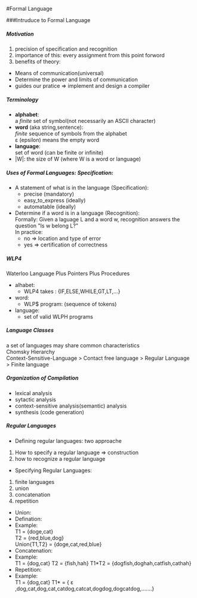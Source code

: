 #Formal Language

###Intruduce to Formal Language
##### Motivation
1. precision of specification and recognition
2. importance of this: every assignment from this point forword
3. benefits of theory:
  * Means of communication(universal)
  * Determine the power and limits of communication
  * guides our pratice => implement and design a compiler

##### Terminology
* **alphabet**:  
a *finite* set of symbol(not necessarily an ASCII character)
* **word** (aka string,sentence):  
*finite* sequence of symbols from the alphabet  
ε (epsilon) means the empty word
* **language**:  
set of word (can be finite or infinite)
* |W|: the size of W (where W is a word or language)

##### Uses of Formal Languages: Specification:
* A statement of what is in the language (Specification):
  * precise (mandatory)
  * easy_to_express (ideally)
  * automatable (ideally)
* Determine if a word is in a language (Recognition):  
Formally: Given a laguage L and a word w, recognition answers the question "Is w belong L?"  
In practice:  
    * no => location and type of error
    * yes => certification of correctness

##### WLP4  
Waterloo Language Plus Pointers Plus Procedures
* alhabet:
  * WLP4 takes : {IF,ELSE,WHILE,GT,LT,...}
* word:
  * WLP$ program: (sequence of tokens)
* language:
  * set of valid WLPH programs
##### Language Classes  
a set of languages may share common characteristics  
Chomsky Hierarchy  
Context-Sensitive-Language > Contact free language > Regular Language > Finite language

##### Organization of Compilation
* lexical analysis
* sytactic analysis
* context-sensitive analysis(semantic) analysis
* synthesis (code generation)

##### Regular Languages
* Defining regular languages: two approache
 1. How to specify a regular language  => construction
 2. how to recognize a regular language
* Specifying Regular Languages:
 1. finite languages
 2. union
 3. concatenation
 4. repetition
* Union:
 * Defination: 
 * Example:  
 T1 = {doge,cat}  
 T2 = {red,blue,dog}  
 Union{T1,T2} = {doge,cat,red,blue}   
* Concatenation:
 * Example:  
 T1 = {dog,cat}
 T2 = {fish,hah}
 T1*T2 = {dogfish,doghah,catfish,cathah}
* Repetition:
 * Example:  
 T1 = {dog,cat}
 T1* = { ε ,dog,cat,dog,cat,catdog,catcat,dogdog,dogcatdog,.......}
